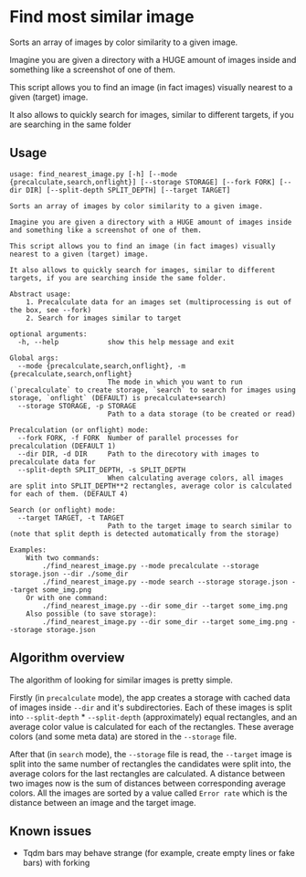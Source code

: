 # Find most similar image
Sorts an array of images by color similarity to a given image.

Imagine you are given a directory with a HUGE amount of images inside and something like a screenshot of one of them.

This script allows you to find an image (in fact images) visually nearest to a given (target) image.

It also allows to quickly search for images, similar to different targets, if you are searching in the same folder
## Usage
```
usage: find_nearest_image.py [-h] [--mode {precalculate,search,onflight}] [--storage STORAGE] [--fork FORK] [--dir DIR] [--split-depth SPLIT_DEPTH] [--target TARGET]

Sorts an array of images by color similarity to a given image.

Imagine you are given a directory with a HUGE amount of images inside and something like a screenshot of one of them.

This script allows you to find an image (in fact images) visually nearest to a given (target) image.

It also allows to quickly search for images, similar to different targets, if you are searching inside the same folder.

Abstract usage:
    1. Precalculate data for an images set (multiprocessing is out of the box, see --fork)
    2. Search for images similar to target

optional arguments:
  -h, --help            show this help message and exit

Global args:
  --mode {precalculate,search,onflight}, -m {precalculate,search,onflight}
                        The mode in which you want to run (`precalculate` to create storage, `search` to search for images using storage, `onflight` (DEFAULT) is precalculate+search)
  --storage STORAGE, -p STORAGE
                        Path to a data storage (to be created or read)

Precalculation (or onflight) mode:
  --fork FORK, -f FORK  Number of parallel processes for precalculation (DEFAULT 1)
  --dir DIR, -d DIR     Path to the direcotory with images to precalculate data for
  --split-depth SPLIT_DEPTH, -s SPLIT_DEPTH
                        When calculating average colors, all images are split into SPLIT_DEPTH**2 rectangles, average color is calculated for each of them. (DEFAULT 4)

Search (or onflight) mode:
  --target TARGET, -t TARGET
                        Path to the target image to search similar to (note that split depth is detected automatically from the storage)

Examples:
    With two commands:
        ./find_nearest_image.py --mode precalculate --storage storage.json --dir ./some_dir
        ./find_nearest_image.py --mode search --storage storage.json --target some_img.png
    Or with one command:
        ./find_nearest_image.py --dir some_dir --target some_img.png
    Also possible (to save storage):
        ./find_nearest_image.py --dir some_dir --target some_img.png --storage storage.json
```
## Algorithm overview
The algorithm of looking for similar images is pretty simple.

Firstly (in `precalculate` mode), the app creates a storage with cached data of images inside `--dir` and it's subdirectories. Each of these images is split into `--split-depth` * `--split-depth` (approximately) equal rectangles, and an average color value is calculated for each of the rectangles. These average colors (and some meta data) are stored in the `--storage` file.

After that (in `search` mode), the `--storage` file is read, the `--target` image is split into the same number of rectangles the candidates were split into, the average colors for the last rectangles are calculated. A distance between two images now is the sum of distances between corresponding average colors. All the images are sorted by a value called `Error rate` which is the distance between an image and the target image.
## Known issues
* Tqdm bars may behave strange (for example, create empty lines or fake bars) with forking
